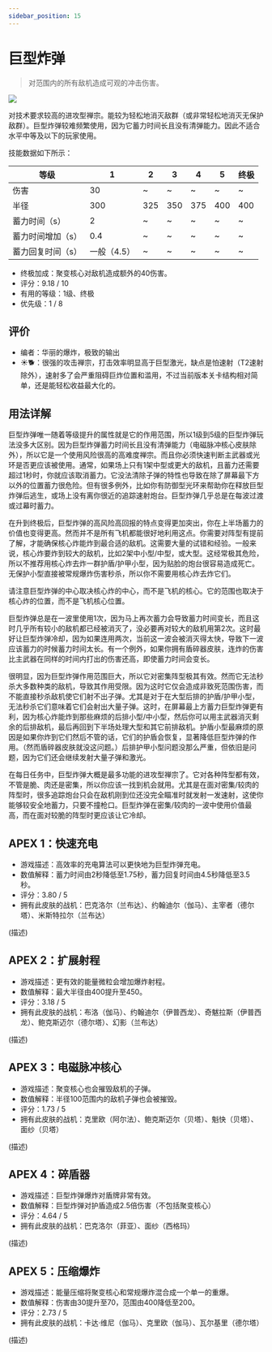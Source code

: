 ```yaml
---
sidebar_position: 15
---
```


# 巨型炸弹

> 对范围内的所有敌机造成可观的冲击伤害。

<img src="/terms/mb.png" style={{zoom:1.25}}/>

对技术要求较高的进攻型禅宗。能较为轻松地消灭敌群（或非常轻松地消灭无保护敌群）。巨型炸弹较难频繁使用，因为它蓄力时间长且没有清弹能力。因此不适合水平中等及以下的玩家使用。

技能数据如下所示：

| 等级              | 1           | 2    | 3    | 4    | 5    | 终极 |
| ----------------- | ----------- | ---- | ---- | ---- | ---- | ---- |
| 伤害              | 30          | ~    | ~    | ~    | ~    | ~    |
| 半径              | 300         | 325  | 350  | 375  | 400  | 400  |
| 蓄力时间（s）     | 2           | ~    | ~    | ~    | ~    | ~    |
| 蓄力时间增加（s） | 0.4         | ~    | ~    | ~    | ~    | ~    |
| 蓄力回复时间（s） | 一般（4.5） | ~    | ~    | ~    | ~    | ~    |

- 终极加成：聚变核心对敌机造成额外的40伤害。
- 评分：9.18 / 10
- 有用的等级：1级、终极
- 优先级：1 / 8

## 评价

- 编者：华丽的爆炸，极致的输出
- ☀🐕：很强的攻击禅宗，打击效率明显高于巨型激光，缺点是怕速射（T2速射除外），速射多了会严重阻碍巨炸位置和滥用，不过当前版本关卡结构相对简单，还是能轻松收益最大化的。

## 用法详解

巨型炸弹唯一随着等级提升的属性就是它的作用范围，所以1级到5级的巨型炸弹玩法没多大区别。因为巨型炸弹蓄力时间长且没有清弹能力（电磁脉冲核心皮肤除外），所以它是一个使用风险很高的高难度禅宗。而且你必须快速判断主武器或光环是否更应该被使用。通常，如果场上只有1架中型或更大的敌机，且蓄力还需要超过1秒时，你就应该取消蓄力。它没法清除子弹的特性也导致在除了屏幕最下方以外的位置蓄力很危险。但有很多例外，比如你有防御型光环来帮助你在释放巨型炸弹后逃生，或场上没有离你很近的追踪速射炮台。巨型炸弹几乎总是在每波过渡或过幕时蓄力。

在升到终极后，巨型炸弹的高风险高回报的特点变得更加突出，你在上半场蓄力的价值也变得更高。然而并不是所有飞机都能很好地利用这点。你需要对阵型有提前了解，才能确保核心炸能炸到最合适的敌机。这需要大量的试错和经验。一般来说，核心炸要炸到较大的敌机，比如2架中小型/中型，或大型。这经常极其危险，所以不推荐用核心炸去炸一群护盾/护甲小型，因为贴脸的炮台很容易造成死亡。无保护小型直接被常规爆炸伤害秒杀，所以你不需要用核心炸去炸它们。

请注意巨型炸弹的中心取决核心炸的中心，而不是飞机的核心。它的范围也取决于核心炸的位置，而不是飞机核心位置。

巨型炸弹总是在一波里使用1次，因为马上再次蓄力会导致蓄力时间变长，而且这时几乎所有较小的敌机都已经被消灭了，没必要再对较大的敌机用第2次。这时最好让巨型炸弹冷却，因为如果连用两次，当前这一波会被消灭得太快，导致下一波应该蓄力的时候蓄力时间太长。有一个例外，如果你拥有盾碎器皮肤，连炸的伤害比主武器在同样的时间内打出的伤害还高，即使蓄力时间会变长。

很明显，因为巨型炸弹作用范围巨大，所以它对密集阵型极其有效。然而它无法秒杀大多数种类的敌机，导致其作用受限。因为这时它仅会造成非致死范围伤害，而不能直接秒杀敌机使它们射不出子弹。尤其是对于在大型后排的护盾/护甲小型，无法秒杀它们意味着它们会射出大量子弹。这时，在屏幕最上方蓄力巨型炸弹更有利，因为核心炸能炸到那些麻烦的后排小型/中小型，然后你可以用主武器消灭剩余的后排敌机，最后再回到下半场处理大型和其它前排敌机。护盾小型最麻烦的原因是如果你炸到它们然后不管的话，它们的护盾会恢复，显著降低巨型炸弹的作用。（然而盾碎器皮肤就没这问题。）后排护甲小型问题没那么严重，但依旧是问题，因为它们还会继续发射大量子弹和激光。

在每日任务中，巨型炸弹大概是最多功能的进攻型禅宗了。它对各种阵型都有效，不管是脆、肉还是密集，所以你应该一找到机会就用。尤其是在面对密集/较肉的阵型时，很多追踪炮台只会在敌机刚到位还没完全瞄准时就发射一发速射，这使你能够较安全地蓄力，只要不撞枪口。巨型炸弹在密集/较肉的一波中使用价值最高，而在面对较脆的阵型时更应该让它冷却。

## APEX 1：快速充电

- 游戏描述：高效率的充电算法可以更快地为巨型炸弹充电。
- 数值解释：蓄力时间由2秒降低至1.75秒，蓄力回复时间由4.5秒降低至3.5秒。
- 评分：3.80 / 5
- 拥有此皮肤的战机：巴克洛尔（兰布达）、约翰迪尔（伽马）、主宰者（德尔塔）、米斯特拉尔（兰布达）

(描述)

## APEX 2：扩展射程

- 游戏描述：更有效的能量微粒会增加爆炸射程。
- 数值解释：最大半径由400提升至450。
- 评分：3.18 / 5
- 拥有此皮肤的战机：布洛（伽马）、约翰迪尔（伊普西龙）、奇魃拉斯（伊普西龙）、鲍克斯迈尔（德尔塔）、幻影（兰布达）

(描述)

## APEX 3：电磁脉冲核心

- 游戏描述：聚变核心也会摧毁敌机的子弹。
- 数值解释：半径100范围内的敌机子弹也会被摧毁。
- 评分：1.73 / 5
- 拥有此皮肤的战机：克里欧（阿尔法）、鲍克斯迈尔（贝塔）、魁快（贝塔）、面纱（贝塔）

(描述)

## APEX 4：碎盾器

- 游戏描述：巨型炸弹爆炸对盾牌非常有效。
- 数值解释：巨型炸弹对护盾造成2.5倍伤害（不包括聚变核心）
- 评分：4.64 / 5
- 拥有此皮肤的战机：巴克洛尔（菲亚）、面纱（西格玛）

(描述)

## APEX 5：压缩爆炸

- 游戏描述：能量压缩将聚变核心和常规爆炸混合成一个单一的重爆。
- 数值解释：伤害由30提升至70，范围由400降低至200。
- 评分：2.73 / 5
- 拥有此皮肤的战机：卡达·维尼（伽马）、克里欧（伽马）、瓦尔基里（德尔塔）

(描述)

